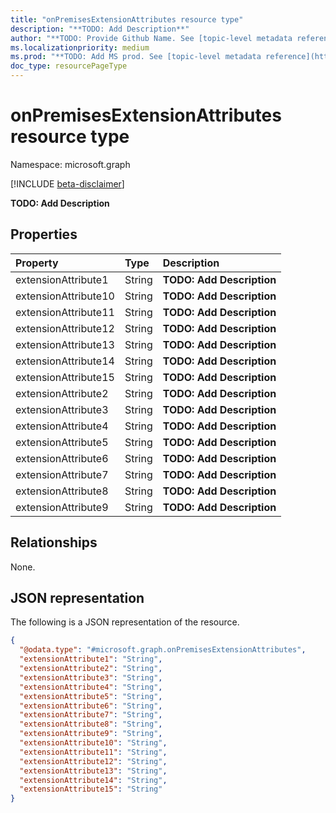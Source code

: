 ```yaml
---
title: "onPremisesExtensionAttributes resource type"
description: "**TODO: Add Description**"
author: "**TODO: Provide Github Name. See [topic-level metadata reference](https://msgo.azurewebsites.net/add/document/guidelines/metadata.html#topic-level-metadata)**"
ms.localizationpriority: medium
ms.prod: "**TODO: Add MS prod. See [topic-level metadata reference](https://msgo.azurewebsites.net/add/document/guidelines/metadata.html#topic-level-metadata)**"
doc_type: resourcePageType
---
```


# onPremisesExtensionAttributes resource type

Namespace: microsoft.graph

[!INCLUDE [beta-disclaimer](../../includes/beta-disclaimer.md)]

**TODO: Add Description**

## Properties
|Property|Type|Description|
|:---|:---|:---|
|extensionAttribute1|String|**TODO: Add Description**|
|extensionAttribute10|String|**TODO: Add Description**|
|extensionAttribute11|String|**TODO: Add Description**|
|extensionAttribute12|String|**TODO: Add Description**|
|extensionAttribute13|String|**TODO: Add Description**|
|extensionAttribute14|String|**TODO: Add Description**|
|extensionAttribute15|String|**TODO: Add Description**|
|extensionAttribute2|String|**TODO: Add Description**|
|extensionAttribute3|String|**TODO: Add Description**|
|extensionAttribute4|String|**TODO: Add Description**|
|extensionAttribute5|String|**TODO: Add Description**|
|extensionAttribute6|String|**TODO: Add Description**|
|extensionAttribute7|String|**TODO: Add Description**|
|extensionAttribute8|String|**TODO: Add Description**|
|extensionAttribute9|String|**TODO: Add Description**|

## Relationships
None.

## JSON representation
The following is a JSON representation of the resource.
<!-- {
  "blockType": "resource",
  "@odata.type": "microsoft.graph.onPremisesExtensionAttributes"
}
-->
``` json
{
  "@odata.type": "#microsoft.graph.onPremisesExtensionAttributes",
  "extensionAttribute1": "String",
  "extensionAttribute2": "String",
  "extensionAttribute3": "String",
  "extensionAttribute4": "String",
  "extensionAttribute5": "String",
  "extensionAttribute6": "String",
  "extensionAttribute7": "String",
  "extensionAttribute8": "String",
  "extensionAttribute9": "String",
  "extensionAttribute10": "String",
  "extensionAttribute11": "String",
  "extensionAttribute12": "String",
  "extensionAttribute13": "String",
  "extensionAttribute14": "String",
  "extensionAttribute15": "String"
}
```

